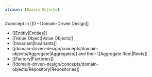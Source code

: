 ```yaml
---
aliases: [Domain Objects]
---
```


#concept in [[0 - Domain-Driven Design]]

- [[Entitiy|Entities]] 
- [[Value Object|Value Objects]]
- [[Invariant|Invariants]]
- [[domain-driven-design/concepts/domain-objects/Aggregate|Aggregates]] and their [[Aggregate Root|Roots]]
- [[Factory|Factories]]
- [[domain-driven-design/concepts/domain-objects/Repository|Repositories]]
